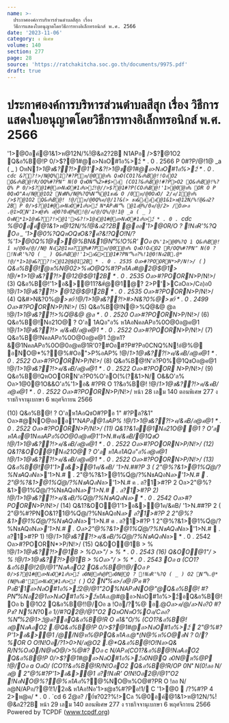 ```yaml
---
name: >-
  ประกาศองค์การบริหารส่วนตำบลสีสุก เรื่อง
  วิธีการแสดงใบอนุญาตโดยวิธีการทางอิเล็กทรอนิกส์ พ.ศ. 2566
date: '2023-11-06'
category: ง พิเศษ
volume: 140
section: 277
page: 28
source: 'https://ratchakitcha.soc.go.th/documents/9975.pdf'
draft: true
---
```


# ประกาศองค์การบริหารส่วนตำบลสีสุก เรื่อง วิธีการแสดงใบอนุญาตโดยวิธีการทางอิเล็กทรอนิกส์ พ.ศ. 2566

'1>@0อค์@1&1>ห@12N/%!ํ@&ล2?2B N1APอ />$?@1O2 Q&อ%B@!P 0/>$?@1#@อ>NลO#1อ%>2์ * . 0 . 2566 P 0#?P/@!1@ _a ( _ ) OหN*1>1@ช&??!>@1'>&?!>1@ช@1#@อ>NลO#1อ%>2์ * . 0 . `cdc &??!>/N@Q%1?#?Pห/@0ํ@ห% QหO(CO1?&อ%B@!!OอO2 Q&อ%B@!R/OQ%#?PN'ิ N(0 QหON'็%2>#$>อ (CO1?&อ%B@!#?P>O2 Q&อ%B@!%?Q% P 0/>$?@1#@อ>NลO#1อ%>2์!@//>$?@1#?P(COอ%B@!'1>@0ํ@ห% OR O P 0QหO"Aอ/N@@1O2 NชN%/N@%?Q%N'็%@1ชอ& O /0ห/@0OลO/ 2/ค/1ํ@ห% />$?@1O2 Q&อ%B@! !@/ห/@0Q%ค/@/1?&(> ชอ&ออค์@1&1>ห@12N/%!ํ@&ล2?2B P 0/>$?@1#@อ>NลO#1อ%>2์ N*APอN'็% @1อํ@%/0ค/@/2> /Oล>ล .@1>ON'1>ช@ช% อ@0?0อํ@%@!@/ค/@/Q%/@!1@ _a ( _ ) OหN*1>1@ช&??!>@1'>&?!>1@ช@1#@อ>NลO#1อ%>2์ * . 0 . `cdc %@0อค์@1&1>ห@12N/%!ํ@&ล2?2B @ออ'1>@0R/O ? !NอR'%?Q Oอ _ '1>@0%?QQหOQชO&?ค?&!?QO!N/?%'1>@0Q%1@ช>@%BN&1@N'็%!O%R' Oอ ` Q%'1>@0%?Q ì Q&อ%B@! î ห/@0ค/@//N@ Nอ2@1หล?@%#?Pห/@0ํ@ห% QหO!OอO2 R/OQ%#?PN'ิ N(0 ? !NอR'%?Q ( _ ) Q&อ%B@!'1>อ&>@1#?PN'็%อ?%!1@0!Nอ2B.@* !@/*1>1@ช&??!>@12@$@12B * . 0 . 2535 Oล>#?POORN*>P/N!>/ ( ` ) Q&อ%B@!ํ@ห%N@02>%คO@Q%#?Pห1Aอ#@2@$@1> !@/*1>1@ช&??!>@12@$@12B * . 0 . 2535 Oล>#?POORN*>P/N!>/ (3) Q&อ%B@!'1>อ&>@11?&#ํ@@1ํ@? 2>P'>CลOล>/Cล)อ0 !@/*1>1@ช&??!> @12@$@12B * . 0 . 2535 Oล>#?POORN*>P/N!>/ (4) Q&#>N&?0%*@>ช0์ !@/*1>1@ช&??!>#>N&?0%*@>ช0์ * . 0 . 2499 Oล>#?POORN*>P/N!>/ (5) Q&อ%B@!N@>%Qํ@&@ @ล !@/*1>1@ช&??!>%Qํ@&@ @ล * . 0 . 2520 Oล>#?POORN*>P/N!>/ (6) Q&อ%B@!Nอ21O@ ? O'ล 1AQอ"อ% ห1AอNคลAPอ%0O@0อ@ค@1 !@/*1>1@ช&??!> ค/&คB/อ@ค@1 * . 0 . 2522 Oล>#?POORN*>P/N!>/ (7) Q&อ%B@!NคลAPอ%0O@0อ@ค@1 2ํ@ห1?&@1NคลAPอ%0O@0อ@ค@1R'0?#Oอ#?P#?Pอ0CNQ%N!อํ@%@ อNO@*%?@%#Oอ">P%อAP% !@/*1>1@ช&??!>ค/&คB/อ@ค@1 * . 0 . 2522 Oล>#?POORN*>P/N!>/ (8) Q&อ%B@!N'ล?P0%@1QชOอ@ค@1 !@/*1>1@ช&??!>ค/&คB/อ@ค@1 * . 0 . 2522 Oล>#?POOR N*>P/N!>/ (9) Q&อ%B@!QหOOORN'ล?P0%O'ลO(%(?&1>N/ O&&O'ล% Oล>1@0@1O&&O'ล%'1>อ& #?PR O 1?&อ%B@! !@/*1>1@ช&??!>ค/&คB/อ@ค@1 * . 0 . 2522 Oล>#?POORN*>P/N!>/ หน้า 28 เลม 140 ตอนพิเศษ 277 ง ราชกิจจานุเบกษา 6 พฤศจิกายน 2566

(10) Q&อ%B@! ? O'ลห1AอQชO#?Pอ 1" #?Pล?&1" Oล>#@NO@อออ1"N*APอ@1อAP% !@/*1>1@ช&??!>ค/&คB/อ@ค@1 * . 0 . 2522 Oล>#?POORN*>P/N!>/ (11) Q&1?&1อ@1Nอ21O@ @1 ? O'ล ห1Aอ@1NคลAPอ%0O@0อ@ค@1'1>N.#ค/&คB/@1QชO !@/*1>1@ช&??!>ค/&คB/อ@ค@1 * . 0 . 2522 Oล>#?POORN*>P/N!>/ (12) Q&1?&OO@1Nอ21O@ ? O'ล ห1Aอ1AQอ"อ%อ@ค@1 !@/*1>1@ช&??!>ค/&คB/อ@ค@1 * . 0 . 2522 Oล>#?POORN*>P/N!>/ (13) Q&อ%B@!@1'1>อ&>@1ค/&คB/ '1>N.##?P 3 ( 2"@%?&1>@1%Qํ@/?%NชAQอN*ล>'1>N.#  . 2"@%?&1>@1%Qํ@/?%NชAQอN*ล>'1>N.#  . 2"@%?&1>@1%Qํ@/?%NชAQอN*ล>'1>N.# ค . ล?1>#?P 2 Oล>2"@%?&1>@1%Qํ@/?%NชAQอN*ล>'1>N.#  . ล?1>#?P 2) !@/*1>1@ช&??!>ค/&คB/%Qํ@/?%NชAQอN*ล> * . 0 . 2542 Oล>#?POORN*>P/N!>/ (14) Q&1?&OO@1'1>อ&>@1ค/&คB/ '1>N.##?P 2 ( 2"@%#?PNO&1?1@%Qํ@/?%NชAQอN*ล> ล?1>#?P 2 2"@%?&1>@1%Qํ@/?%NชAQอN*ล>'1>N.# ค . ล?1>#?P 1 2"@%?&1>@1%Qํ@/?%NชAQอN*ล>'1>N.#  . Oล>2"@%?&1>@1%Qํ@/?%NชAQอN*ล>'1>N.#  . ล?1>#?P 1) !@/*1>1@ช&??!>ค/&คB/%Qํ@/?%NชAQอN*ล> * . 0 . 2542 Oล>#?POORN*>P/N!>/ (15) Q&OO@1B > % !@/*1>1@ช&??!>@1B > %Oล>"/ > % * . 0 . 2543 (16) Q&OO@1"/ > % !@/*1>1@ช&??!>@1B > %Oล>"/ > % * . 0 . 2543 Oอ a (CO1?&อ%B@!2@/@1"NลAอO2 Q&อ%B@!!@/Oอ ` P 0/>$?@1#@อ>NลO#1อ%>2์ อ0N@ห%@Pอ0N@Q ? !NอR'%?Q ( _ ) O2 N'็%.@*(N@%อB'1์อ>NลO#1อ%>2์ ( ` ) O2 N'็%ค>/อ@1์Pค #?PอB'1์อ>NลO#1อ%>2์2@/@1"2O%N*APอNO@"@Q&อ%B@! #?PN'็%Nอ2@1อ>NลO#1อ%>2์ห1Aอ.@*#@อ>NลO#1อ%>2์อQ&อ%B@! Oอ b @1O2 Q&อ%B@!!@/Oอ a !Oอ/?%@ อ.@*Oล>ค/@/ล>Nอ?0 #?Pช? N%N*?0*อ 1//#?Q2@/@1"O2 QหONหO%Oอ/Cลอ?%N'็%2@1>2ํ@ค?อQ&อ%B@!R O ค1&"O/% (CO1?&อ%B@!อ@NลAอO2 .@*Q&อ%B@!P 0/>$?@1#@อ>NลO#1อ%>2์  2"@%#?P'1>อ&>@1 /@/N@ห%@PQ&ห1Aอ.@*(N@%ห%O@อN ? 0/?%OR O O!N!Oอ/?1>0>N/ล@O2 .@*Q&อ%B@!O!Nล>Q& R/N%Oอ0/N@หO@/>%@#? Oอ c N/APอ(CO1?&อ%B@!NลAอO2 Q&อ%B@!P 0/>$?@1#@อ>NลO#1อ%>2์อ0N@Q อ0N@ห%@P !@/Oอ a OลO/ (CO1?&อ%B@!R/N!OอO2 Q&อ%B@!R/OP 0N'ิ N(0!ลอ N/ล@  2"@%#?P'1>อ&>@1 อ?!NอR' O!N!Oอ2@/@1"O2 !NอNO@*%?@%ห1Aอ*%?@%NO@ห%O@#?PR O !ลอ N/ล@N/APอ/?@1!1/2อ& ห1Aอ!Nอ'1>ช@ช%#?Pอ!1/ C '1>@0  /?%#?P 4 2>ห@ค/ * . 0 . `cd 6 2ํ@ล? /0์ช?02?%!>Cล %@0อค์@1&1>ห@12N/%!ํ@&ล2?2B หน้า 29 เลม 140 ตอนพิเศษ 277 ง ราชกิจจานุเบกษา 6 พฤศจิกายน 2566 Powered by TCPDF (www.tcpdf.org)

